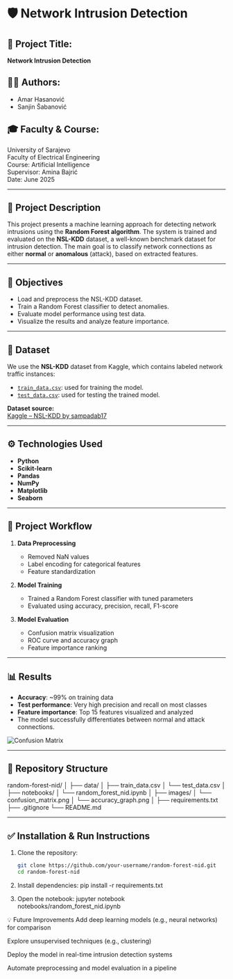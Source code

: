# 🛡️ Network Intrusion Detection

## 📌 Project Title:
**Network Intrusion Detection**

## 👨‍💻 Authors:
- Amar Hasanović  
- Sanjin Šabanović  

## 🎓 Faculty & Course:
University of Sarajevo  
Faculty of Electrical Engineering  
Course: Artificial Intelligence  
Supervisor: Amina Bajrić  
Date: June 2025

---

## 📖 Project Description

This project presents a machine learning approach for detecting network intrusions using the **Random Forest algorithm**. The system is trained and evaluated on the **NSL-KDD** dataset, a well-known benchmark dataset for intrusion detection. The main goal is to classify network connections as either **normal** or **anomalous** (attack), based on extracted features.

---

## 🧠 Objectives

- Load and preprocess the NSL-KDD dataset.
- Train a Random Forest classifier to detect anomalies.
- Evaluate model performance using test data.
- Visualize the results and analyze feature importance.

---

## 📁 Dataset

We use the **NSL-KDD** dataset from Kaggle, which contains labeled network traffic instances:
- [`train_data.csv`](./data/train_data.csv): used for training the model.
- [`test_data.csv`](./data/test_data.csv): used for testing the trained model.

**Dataset source:**  
[Kaggle – NSL-KDD by sampadab17](https://www.kaggle.com/datasets/sampadab17/nslkdd)

---

## ⚙️ Technologies Used

- **Python**
- **Scikit-learn**
- **Pandas**
- **NumPy**
- **Matplotlib**
- **Seaborn**

---

## 🧪 Project Workflow

1. **Data Preprocessing**
   - Removed NaN values
   - Label encoding for categorical features
   - Feature standardization

2. **Model Training**
   - Trained a Random Forest classifier with tuned parameters
   - Evaluated using accuracy, precision, recall, F1-score

3. **Model Evaluation**
   - Confusion matrix visualization
   - ROC curve and accuracy graph
   - Feature importance ranking

---

## 📊 Results

- **Accuracy**: ~99% on training data  
- **Test performance**: Very high precision and recall on most classes  
- **Feature importance**: Top 15 features visualized and analyzed  
- The model successfully differentiates between normal and attack connections.

![Confusion Matrix](./images/confusion_matrix.png)

---

## 📂 Repository Structure
random-forest-nid/
│
├── data/
│ ├── train_data.csv
│ └── test_data.csv
│
├── notebooks/
│ └── random_forest_nid.ipynb
│
├── images/
│ └── confusion_matrix.png
│ └── accuracy_graph.png
│
├── requirements.txt
├── .gitignore
└── README.md

---

## ✅ Installation & Run Instructions

1. Clone the repository:
   ```bash
   git clone https://github.com/your-username/random-forest-nid.git
   cd random-forest-nid
   
2. Install dependencies:
pip install -r requirements.txt

3. Open the notebook:
jupyter notebook notebooks/random_forest_nid.ipynb

💡 Future Improvements
  Add deep learning models (e.g., neural networks) for comparison

  Explore unsupervised techniques (e.g., clustering)

  Deploy the model in real-time intrusion detection systems

  Automate preprocessing and model evaluation in a pipeline
  
